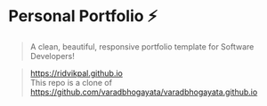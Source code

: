 # Personal Portfolio ⚡️ 
> A clean, beautiful, responsive portfolio template for Software Developers!

> https://ridvikpal.github.io  
> This repo is a clone of https://github.com/varadbhogayata/varadbhogayata.github.io
